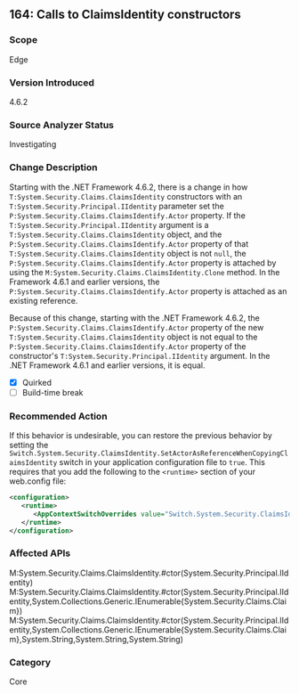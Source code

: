 ## 164: Calls to ClaimsIdentity constructors

### Scope
Edge

### Version Introduced
4.6.2

### Source Analyzer Status
Investigating

### Change Description
Starting with the .NET Framework 4.6.2, there is a change in how  `T:System.Security.Claims.ClaimsIdentity` constructors with an `T:System.Security.Principal.IIdentity` parameter set the `P:System.Security.Claims.ClaimsIdentify.Actor` property. If the `T:System.Security.Principal.IIdentity` argument is a `T:System.Security.Claims.ClaimsIdentity` object, and the `P:System.Security.Claims.ClaimsIdentify.Actor` property of that `T:System.Security.Claims.ClaimsIdentity` object is not `null`, the `P:System.Security.Claims.ClaimsIdentify.Actor` property is attached by using the `M:System.Security.Claims.ClaimsIdentity.Clone` method. In the Framework 4.6.1 and earlier versions, the `P:System.Security.Claims.ClaimsIdentify.Actor` property is attached as an existing reference.

Because of this change, starting with the .NET Framework 4.6.2, the `P:System.Security.Claims.ClaimsIdentify.Actor` property of the new `T:System.Security.Claims.ClaimsIdentity`  object is not equal to the `P:System.Security.Claims.ClaimsIdentify.Actor` property of the constructor's `T:System.Security.Principal.IIdentity`  argument. In the .NET Framework 4.6.1 and earlier versions, it is equal.

- [X] Quirked
- [ ] Build-time break

### Recommended Action
If this behavior is undesirable, you can restore the previous behavior by setting the `Switch.System.Security.ClaimsIdentity.SetActorAsReferenceWhenCopyingClaimsIdentity` switch in your application configuration file to `true`. This requires that you add the following to the `<runtime>` section of your web.config file:

   ```xml
   <configuration>
      <runtime>
         <AppContextSwitchOverrides value="Switch.System.Security.ClaimsIdentity.SetActorAsReferenceWhenCopyingClaimsIdentity=true" />
      </runtime>
   </configuration>
   ```

### Affected APIs
M:System.Security.Claims.ClaimsIdentity.#ctor(System.Security.Principal.IIdentity)
M:System.Security.Claims.ClaimsIdentity.#ctor(System.Security.Principal.IIdentity,System.Collections.Generic.IEnumerable{System.Security.Claims.Claim})
M:System.Security.Claims.ClaimsIdentity.#ctor(System.Security.Principal.IIdentity,System.Collections.Generic.IEnumerable{System.Security.Claims.Claim},System.String,System.String,System.String)

### Category
Core

<!--
    ### Original Bug
    227024
-->
